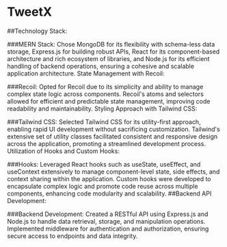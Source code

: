 # TweetX

##Technology Stack:

###MERN Stack: Chose MongoDB for its flexibility with schema-less data storage, Express.js for building robust APIs, React for its component-based architecture and rich ecosystem of libraries, and Node.js for its efficient handling of backend operations, ensuring a cohesive and scalable application architecture.
State Management with Recoil:

###Recoil: Opted for Recoil due to its simplicity and ability to manage complex state logic across components. Recoil's atoms and selectors allowed for efficient and predictable state management, improving code readability and maintainability.
Styling Approach with Tailwind CSS:

###Tailwind CSS: Selected Tailwind CSS for its utility-first approach, enabling rapid UI development without sacrificing customization. Tailwind's extensive set of utility classes facilitated consistent and responsive design across the application, promoting a streamlined development process.
Utilization of Hooks and Custom Hooks:

###Hooks: Leveraged React hooks such as useState, useEffect, and useContext extensively to manage component-level state, side effects, and context sharing within the application. Custom hooks were developed to encapsulate complex logic and promote code reuse across multiple components, enhancing code modularity and scalability.
##Backend API Development:

###Backend Development: Created a RESTful API using Express.js and Node.js to handle data retrieval, storage, and manipulation operations. Implemented middleware for authentication and authorization, ensuring secure access to endpoints and data integrity.
